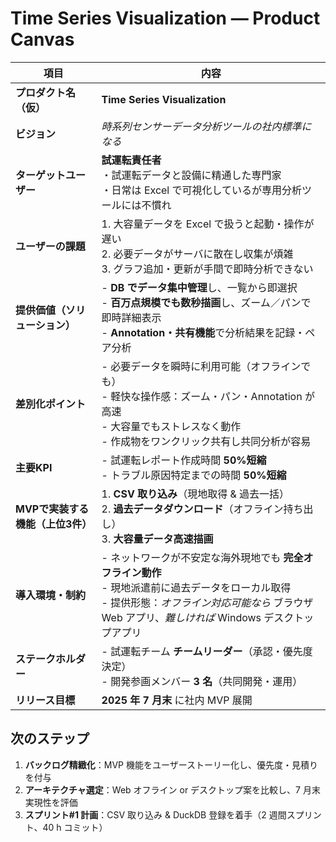 # Time Series Visualization — Product Canvas

| 項目 | 内容 |
|------|------|
| **プロダクト名（仮）** | **Time Series Visualization** |
| **ビジョン** | *時系列センサーデータ分析ツールの社内標準になる* |
| **ターゲットユーザー** | **試運転責任者**<br>・試運転データと設備に精通した専門家<br>・日常は Excel で可視化しているが専用分析ツールには不慣れ |
| **ユーザーの課題** | 1. 大容量データを Excel で扱うと起動・操作が遅い<br>2. 必要データがサーバに散在し収集が煩雑<br>3. グラフ追加・更新が手間で即時分析できない |
| **提供価値（ソリューション）** | - **DB でデータ集中管理**し、一覧から即選択<br>- **百万点規模でも数秒描画**し、ズーム／パンで即時詳細表示<br>- **Annotation・共有機能**で分析結果を記録・ペア分析 |
| **差別化ポイント** | - 必要データを瞬時に利用可能（オフラインでも）<br>- 軽快な操作感：ズーム・パン・Annotation が高速<br>- 大容量でもストレスなく動作<br>- 作成物をワンクリック共有し共同分析が容易 |
| **主要KPI** | - 試運転レポート作成時間 **50%短縮**<br>- トラブル原因特定までの時間 **50%短縮** |
| **MVPで実装する機能（上位3件）** | 1. **CSV 取り込み**（現地取得 & 過去一括）<br>2. **過去データダウンロード**（オフライン持ち出し）<br>3. **大容量データ高速描画** |
| **導入環境・制約** | - ネットワークが不安定な海外現地でも **完全オフライン動作**<br>- 現地派遣前に過去データをローカル取得<br>- 提供形態：*オフライン対応可能なら* ブラウザ Web アプリ、*難しければ* Windows デスクトップアプリ |
| **ステークホルダー** | - 試運転チーム **チームリーダー**（承認・優先度決定）<br>- 開発参画メンバー **3 名**（共同開発・運用） |
| **リリース目標** | **2025 年 7 月末** に社内 MVP 展開 |

## 次のステップ
1. **バックログ精緻化**：MVP 機能をユーザーストーリー化し、優先度・見積りを付与  
2. **アーキテクチャ選定**：Web オフライン or デスクトップ案を比較し、7 月末実現性を評価  
3. **スプリント#1 計画**：CSV 取り込み & DuckDB 登録を着手（2 週間スプリント、40 h コミット）  
